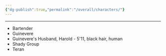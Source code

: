 ```yaml
---
{"dg-publish":true,"permalink":"/overall/characters/"}
---
```


---

- Bartender
- Guinevere
- Guinevere's Husband, Harold - 5'11, black hair, human
- Shady Group
- Teran